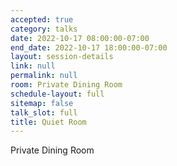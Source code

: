 ```yaml
---
accepted: true
category: talks
date: 2022-10-17 08:00:00-07:00
end_date: 2022-10-17 18:00:00-07:00
layout: session-details
link: null
permalink: null
room: Private Dining Room
schedule-layout: full
sitemap: false
talk_slot: full
title: Quiet Room
---
```


Private Dining Room
